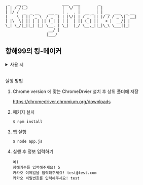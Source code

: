 ```
 _   __ _                ___  ___        _
| | / /(_)               |  \/  |       | |
| |/ /  _  _ __    __ _  | .  . |  __ _ | | __  ___  _ __
|    \ | || '_ \  / _` | | |\/| | / _` || |/ / / _ \| '__|
| |\  \| || | | || (_| | | |  | || (_| ||   < |  __/| |
\_| \_/|_||_| |_| \__, | \_|  |_/ \__,_||_|\_\ \___||_|
                   __/ |
                  |___/
```

## 항해99의 킹-메이커

<details>
<summary>사용 시</summary>
<div markdown="1">

![사용 시](https://user-images.githubusercontent.com/92674373/162738120-767a6413-d381-4d1d-9f64-171883b3ce8e.JPG)

</div>
</details>
<br>

실행 방법

1. Chrome version 에 맞는 ChromeDrvier 설치 후 상위 폴더에 저장

    https://chromedriver.chromium.org/downloads

2. 패키지 설치
    ```
    $ npm install
    ```
3. 앱 실행

    ```
    $ node app.js
    ```

4. 실행 후 정보 입력하기
    ```
    예)
    항해기수를 입력해주세요! 5
    카카오 이메일을 입력해주세요! test@test.com
    카카오 비밀번호를 입력해주세요! test
    ```
